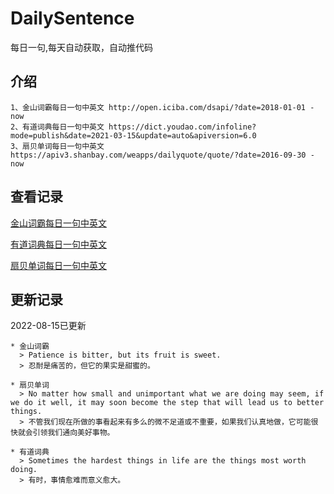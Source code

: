# DailySentence

每日一句,每天自动获取，自动推代码

## 介绍

```
1、金山词霸每日一句中英文 http://open.iciba.com/dsapi/?date=2018-01-01 - now
2、有道词典每日一句中英文 https://dict.youdao.com/infoline?mode=publish&date=2021-03-15&update=auto&apiversion=6.0
3、扇贝单词每日一句中英文 https://apiv3.shanbay.com/weapps/dailyquote/quote/?date=2016-09-30 - now
```

## 查看记录

[金山词霸每日一句中英文](./data/iciba/)

[有道词典每日一句中英文](./data/youdao/)

[扇贝单词每日一句中英文](./data/shanbay/)

## 更新记录
2022-08-15已更新 
```
* 金山词霸
  > Patience is bitter, but its fruit is sweet.
  > 忍耐是痛苦的，但它的果实是甜蜜的。

* 扇贝单词
  > No matter how small and unimportant what we are doing may seem, if we do it well, it may soon become the step that will lead us to better things.
  > 不管我们现在所做的事看起来有多么的微不足道或不重要，如果我们认真地做，它可能很快就会引领我们通向美好事物。

* 有道词典
  > Sometimes the hardest things in life are the things most worth doing.
  > 有时，事情愈难而意义愈大。

```

